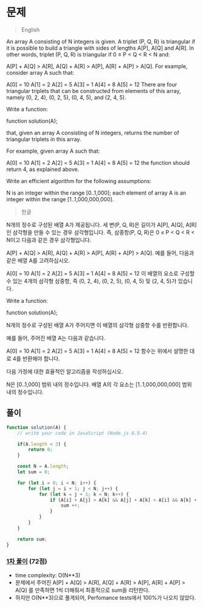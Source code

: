 # 문제
> English

An array A consisting of N integers is given. A triplet (P, Q, R) is triangular if it is possible to build a triangle with sides of lengths A[P], A[Q] and A[R]. In other words, triplet (P, Q, R) is triangular if 0 ≤ P < Q < R < N and:

A[P] + A[Q] > A[R],
A[Q] + A[R] > A[P],
A[R] + A[P] > A[Q].
For example, consider array A such that:

  A[0] = 10    A[1] = 2    A[2] = 5
  A[3] = 1     A[4] = 8    A[5] = 12
There are four triangular triplets that can be constructed from elements of this array, namely (0, 2, 4), (0, 2, 5), (0, 4, 5), and (2, 4, 5).

Write a function:

function solution(A);

that, given an array A consisting of N integers, returns the number of triangular triplets in this array.

For example, given array A such that:

  A[0] = 10    A[1] = 2    A[2] = 5
  A[3] = 1     A[4] = 8    A[5] = 12
the function should return 4, as explained above.

Write an efficient algorithm for the following assumptions:

N is an integer within the range [0..1,000];
each element of array A is an integer within the range [1..1,000,000,000].

> 한글

N개의 정수로 구성된 배열 A가 제공됩니다. 세 변(P, Q, R)은 길이가 A[P], A[Q], A[R]인 삼각형을 만들 수 있는 경우 삼각형입니다. 즉, 삼중항(P, Q, R)은 0 ≤ P < Q < R < N이고 다음과 같은 경우 삼각형입니다.

A[P] + A[Q] > A[R],
A[Q] + A[R] > A[P],
A[R] + A[P] > A[Q].
예를 들어, 다음과 같은 배열 A를 고려하십시오.

A[0] = 10 A[1] = 2 A[2] = 5
A[3] = 1 A[4] = 8 A[5] = 12
이 배열의 요소로 구성할 수 있는 4개의 삼각형 삼중항, 즉 (0, 2, 4), (0, 2, 5), (0, 4, 5) 및 (2, 4, 5)가 있습니다.

Write a function:

function solution(A);

N개의 정수로 구성된 배열 A가 주어지면 이 배열의 삼각형 삼중항 수를 반환합니다.

예를 들어, 주어진 배열 A는 다음과 같습니다.

  A[0] = 10 A[1] = 2 A[2] = 5
  A[3] = 1 A[4] = 8 A[5] = 12
함수는 위에서 설명한 대로 4를 반환해야 합니다.

다음 가정에 대한 효율적인 알고리즘을 작성하십시오.

N은 [0..1,000] 범위 내의 정수입니다.
배열 A의 각 요소는 [1..1,000,000,000] 범위 내의 정수입니다.

## 풀이

```javascript
function solution(A) {
    // write your code in JavaScript (Node.js 8.9.4)

    if(A.length < 3) {
        return 0;
    }

    const N = A.length;
    let sum = 0;

    for (let i = 0; i < N; i++) {
        for (let j = i + 1; j < N; j++) {
            for (let k = j + 1; k < N; k++) {
                if (A[i] + A[j] > A[k] && A[j] + A[k] > A[i] && A[k] + A[i] > A[j]) {
                    sum ++;
                }
            }   
        }
    }

    return sum;
}

```

### [1차 풀이](https://app.codility.com/demo/results/training69KWWP-RTK/) (72점)
- time complexity: O(N**3) 
- 문제에서 주어진 A[P] + A[Q] > A[R], A[Q] + A[R] > A[P], A[R] + A[P] > A[Q] 를 만족하면 1씩 더해줘서 최종적으로 sum을 리턴한다.
- 하지만 O(N**3)으로 풀게되어, Perfomance tests에서 100%가 나오지 않았다.